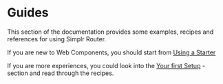 # Guides

This section of the documentation provides some examples, recipes and references for using Simplr Router.

If you are new to Web Components, you should start from [Using a Starter](/guides/getting-started/using-a-starter)

If you are more experiences, you could look into the [Your first Setup](guides/getting-started/minimal-setup) -section and read through the recipes.
